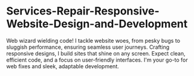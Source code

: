 # Services-Repair-Responsive-Website-Design-and-Development
Web wizard wielding code! I tackle website woes, from pesky bugs to sluggish performance, ensuring seamless user journeys. Crafting responsive designs, I build sites that shine on any screen. Expect clean, efficient code, and a focus on user-friendly interfaces. I'm your go-to for web fixes and sleek, adaptable development.

